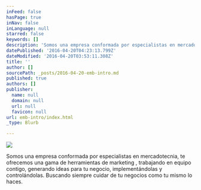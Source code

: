 ```yaml
---
inFeed: false
hasPage: true
inNav: false
inLanguage: null
starred: false
keywords: []
description: 'Somos una empresa conformada por especialistas en mercadotecnia, te ofrecemos una gama de herramientas de marketing , trabajando en equipo contigo, generando ideas para tu negocio, implementándolas y controlándolas. Buscando siempre cuidar de tu negocios como tu mismo lo haces. '
datePublished: '2016-04-20T04:23:13.799Z'
dateModified: '2016-04-20T03:53:11.308Z'
title: ''
author: []
sourcePath: _posts/2016-04-20-emb-intro.md
published: true
authors: []
publisher:
  name: null
  domain: null
  url: null
  favicon: null
url: emb-intro/index.html
_type: Blurb

---
```

![](https://the-grid-user-content.s3-us-west-2.amazonaws.com/ed3578c6-b35d-43ef-8098-3483668ded81.jpg)

Somos una empresa conformada por especialistas en mercadotecnia, te ofrecemos una gama de herramientas de marketing , trabajando en equipo contigo, generando ideas para tu negocio, implementándolas y controlándolas. Buscando siempre cuidar de tu negocios como tu mismo lo haces.